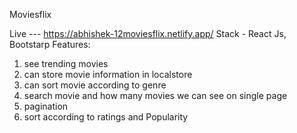 Moviesflix



Live --- https://abhishek-12moviesflix.netlify.app/
Stack - React Js, Bootstarp
Features: 
1) see trending movies
2) can store movie information in localstore 
3) can sort movie according to genre
4) search movie and how many movies we can see on single page
5) pagination
6) sort according to ratings and Popularity
